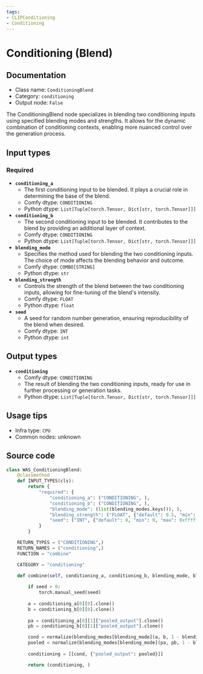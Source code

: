 ```yaml
---
tags:
- CLIPConditioning
- Conditioning
---
```


# Conditioning (Blend)
## Documentation
- Class name: `ConditioningBlend`
- Category: `conditioning`
- Output node: `False`

The ConditioningBlend node specializes in blending two conditioning inputs using specified blending modes and strengths. It allows for the dynamic combination of conditioning contexts, enabling more nuanced control over the generation process.
## Input types
### Required
- **`conditioning_a`**
    - The first conditioning input to be blended. It plays a crucial role in determining the base of the blend.
    - Comfy dtype: `CONDITIONING`
    - Python dtype: `List[Tuple[torch.Tensor, Dict[str, torch.Tensor]]]`
- **`conditioning_b`**
    - The second conditioning input to be blended. It contributes to the blend by providing an additional layer of context.
    - Comfy dtype: `CONDITIONING`
    - Python dtype: `List[Tuple[torch.Tensor, Dict[str, torch.Tensor]]]`
- **`blending_mode`**
    - Specifies the method used for blending the two conditioning inputs. The choice of mode affects the blending behavior and outcome.
    - Comfy dtype: `COMBO[STRING]`
    - Python dtype: `str`
- **`blending_strength`**
    - Controls the strength of the blend between the two conditioning inputs, allowing for fine-tuning of the blend's intensity.
    - Comfy dtype: `FLOAT`
    - Python dtype: `float`
- **`seed`**
    - A seed for random number generation, ensuring reproducibility of the blend when desired.
    - Comfy dtype: `INT`
    - Python dtype: `int`
## Output types
- **`conditioning`**
    - Comfy dtype: `CONDITIONING`
    - The result of blending the two conditioning inputs, ready for use in further processing or generation tasks.
    - Python dtype: `List[Tuple[torch.Tensor, Dict[str, torch.Tensor]]]`
## Usage tips
- Infra type: `CPU`
- Common nodes: unknown


## Source code
```python
class WAS_ConditioningBlend:
    @classmethod
    def INPUT_TYPES(cls):
        return {
            "required": {
                "conditioning_a": ("CONDITIONING", ),
                "conditioning_b": ("CONDITIONING", ),
                "blending_mode": (list(blending_modes.keys()), ),
                "blending_strength": ("FLOAT", {"default": 0.5, "min": -10.0, "max": 10.0, "step": 0.001}),
                "seed": ("INT", {"default": 0, "min": 0, "max": 0xffffffffffffffff}),
            }
        }

    RETURN_TYPES = ("CONDITIONING",)
    RETURN_NAMES = ("conditioning",)
    FUNCTION = "combine"

    CATEGORY = "conditioning"

    def combine(self, conditioning_a, conditioning_b, blending_mode, blending_strength, seed):
    
        if seed > 0:
            torch.manual_seed(seed)
    
        a = conditioning_a[0][0].clone()
        b = conditioning_b[0][0].clone()
        
        pa = conditioning_a[0][1]["pooled_output"].clone()
        pb = conditioning_b[0][1]["pooled_output"].clone()

        cond = normalize(blending_modes[blending_mode](a, b, 1 - blending_strength))
        pooled = normalize(blending_modes[blending_mode](pa, pb, 1 - blending_strength))
        
        conditioning = [[cond, {"pooled_output": pooled}]]

        return (conditioning, )

```
